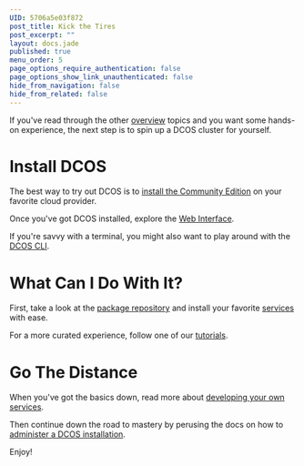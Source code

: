 ```yaml
---
UID: 5706a5e03f872
post_title: Kick the Tires
post_excerpt: ""
layout: docs.jade
published: true
menu_order: 5
page_options_require_authentication: false
page_options_show_link_unauthenticated: false
hide_from_navigation: false
hide_from_related: false
---
```

If you've read through the other [overview][1] topics and you want some hands-on experience, the next step is to spin up a DCOS cluster for yourself.

# Install DCOS

The best way to try out DCOS is to [install the Community Edition][2] on your favorite cloud provider.

Once you've got DCOS installed, explore the [Web Interface][3].

If you're savvy with a terminal, you might also want to play around with the [DCOS CLI][4].

# What Can I Do With It?

First, take a look at the [package repository][5] and install your favorite [services][6] with ease.

For a more curated experience, follow one of our [tutorials][7].

# Go The Distance

When you've got the basics down, read more about [developing your own services][8].

Then continue down the road to mastery by perusing the docs on how to [administer a DCOS installation][9].

Enjoy!

 [1]: /overview/
 [2]: /administration/installing/installing-community-edition/
 [3]: /usage/webinterface/
 [4]: /usage/cli/
 [5]: /usage/package-repo/
 [6]: /usage/services/
 [7]: /usage/tutorials/
 [8]: /usage/developing-services/
 [9]: /administration/
